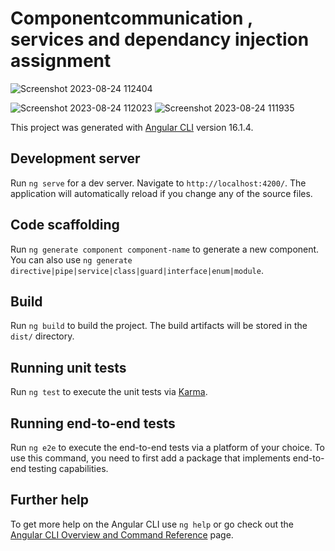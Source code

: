 # Componentcommunication , services and dependancy injection assignment

![Screenshot 2023-08-24 112404](https://github.com/AmeyRathod05/Angular-Assignments-Services-Dependancy-Injection/assets/127238907/f1c911d3-116d-49d8-a5db-5f90676bffc0)

![Screenshot 2023-08-24 112023](https://github.com/AmeyRathod05/Angular-Assignments-Services-Dependancy-Injection/assets/127238907/91d728ef-6751-4103-ba53-ca32ff24f320)
![Screenshot 2023-08-24 111935](https://github.com/AmeyRathod05/Angular-Assignments-Services-Dependancy-Injection/assets/127238907/2598ee40-1401-4e70-a121-ea5e6eb545c6)


This project was generated with [Angular CLI](https://github.com/angular/angular-cli) version 16.1.4.

## Development server

Run `ng serve` for a dev server. Navigate to `http://localhost:4200/`. The application will automatically reload if you change any of the source files.

## Code scaffolding

Run `ng generate component component-name` to generate a new component. You can also use `ng generate directive|pipe|service|class|guard|interface|enum|module`.

## Build

Run `ng build` to build the project. The build artifacts will be stored in the `dist/` directory.

## Running unit tests

Run `ng test` to execute the unit tests via [Karma](https://karma-runner.github.io).

## Running end-to-end tests

Run `ng e2e` to execute the end-to-end tests via a platform of your choice. To use this command, you need to first add a package that implements end-to-end testing capabilities.

## Further help

To get more help on the Angular CLI use `ng help` or go check out the [Angular CLI Overview and Command Reference](https://angular.io/cli) page.
